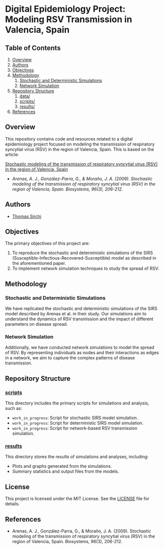 # Digital Epidemiology Project: Modeling RSV Transmission in Valencia, Spain

## Table of Contents

1. [Overview](#overview)
2. [Authors](#authors)
3. [Objectives](#objectives)
4. [Methodology](#methodology)
    1. [Stochastic and Deterministic Simulations](#stochastic-and-deterministic-simulations)
    2. [Network Simulation](#network-simulation)
5. [Repository Structure](#repository-structure)
    1. [data/](#data)
    2. [scripts/](#scripts)
    3. [results/](#results)
6. [References](#references)

## Overview

This repository contains code and resources related to a digital epidemiology project focused on modeling the transmission of respiratory syncytial virus (RSV) in the region of Valencia, Spain. This is based on the article:

[Stochastic modeling of the transmission of respiratory syncytial virus (RSV) in the region of Valencia, Spain](https://www.sciencedirect.com/science/article/pii/S0303264709000203?casa_token=Pi9KdN2YkoQAAAAA:jB6MoDOZAnZNUfSoHWAzwBoF-XUl3OAGnPCNjJ-x2cIdxCE750DwghZy5-OcctGZ0jaxo7iIiA)

- *Arenas, A. J., González-Parra, G., & Moraño, J. A. (2009). Stochastic modeling of the transmission of respiratory syncytial virus (RSV) in the region of Valencia, Spain. Biosystems, 96(3), 206-212.*

## Authors

- [Thomas Sirchi](https://github.com/Thokas99)

## Objectives

The primary objectives of this project are:

1. To reproduce the stochastic and deterministic simulations of the SIRS (Susceptible-Infectious-Recovered-Susceptible) model as described in the aforementioned paper.
2. To implement network simulation techniques to study the spread of RSV.

## Methodology

### Stochastic and Deterministic Simulations

We have replicated the stochastic and deterministic simulations of the SIRS model described by Arenas et al. in their study. Our simulations aim to understand the dynamics of RSV transmission and the impact of different parameters on disease spread.

### Network Simulation

Additionally, we have conducted network simulations to model the spread of RSV. By representing individuals as nodes and their interactions as edges in a network, we aim to capture the complex patterns of disease transmission.

## Repository Structure
### [scripts](scripts)
This directory includes the primary scripts for simulations and analysis, such as:
- `work_in_progress`: Script for stochastic SIRS model simulation.
- `work_in_progress`: Script for deterministic SIRS model simulation.
- `work_in_progress`: Script for network-based RSV transmission simulation.

### [results](results)
This directory stores the results of simulations and analyses, including:
- Plots and graphs generated from the simulations.
- Summary statistics and output files from the models.

## License

This project is licensed under the MIT License. See the [LICENSE](LICENSE) file for details.

## References

- Arenas, A. J., González-Parra, G., & Moraño, J. A. (2009). Stochastic modeling of the transmission of respiratory syncytial virus (RSV) in the region of Valencia, Spain. Biosystems, 96(3), 206-212.
